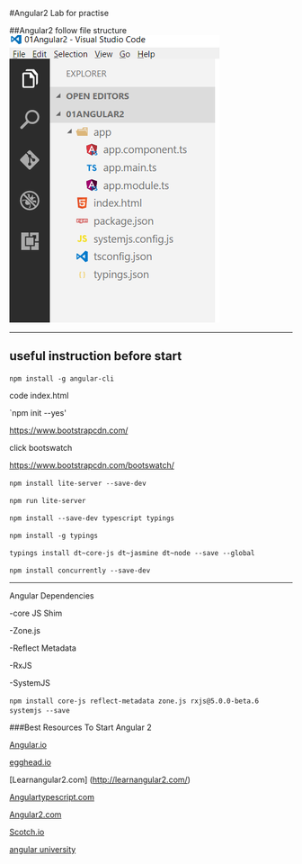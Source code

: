 #Angular2 Lab for practise



##Angular2 follow file structure
<img src="https://github.com/sarveshhome/Angular2Lab/blob/master/images/Setup-Angular2.PNG"></img>

************************************************************
useful instruction before start
---------------------------------------------


`npm install -g angular-cli`

code index.html

`npm init --yes'


https://www.bootstrapcdn.com/

click bootswatch

https://www.bootstrapcdn.com/bootswatch/

`npm install lite-server --save-dev`

`npm run lite-server`

`npm install --save-dev typescript typings`

`npm install -g typings`

`typings install dt~core-js dt~jasmine dt~node --save --global`

`npm install concurrently --save-dev`


-----------------------------------
Angular Dependencies

 -core JS Shim
 
 -Zone.js
 
 -Reflect Metadata
 
 -RxJS
 
 -SystemJS 
 


 `npm install core-js reflect-metadata zone.js rxjs@5.0.0-beta.6 systemjs --save`
 
 
 ###Best Resources To Start Angular 2 

 [Angular.io](https://angular.io/)
 
 [egghead.io](https://egghead.io/courses/angular-2-fundamentals)
 
 [Learnangular2.com] (http://learnangular2.com/)
 
 [Angulartypescript.com](http://www.angulartypescript.com/)
 
 [Angular2.com](http://www.angular2.com/)
 
 [Scotch.io](https://scotch.io/tag/angular-js)
 
 [angular university](https://angular-university.io/)

